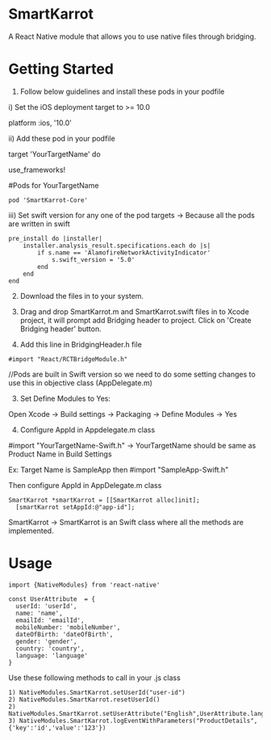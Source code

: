 # SmartKarrot

A React Native module that allows you to use native files through bridging.

# Getting Started

1) Follow below guidelines and install these pods in your podfile 

i) Set the iOS deployment target to >= 10.0

platform :ios, '10.0'

ii) Add these pod in your podfile

target 'YourTargetName' do

use_frameworks!

 #Pods for YourTargetName
 
`pod 'SmartKarrot-Core'`

iii) Set swift version for any one of the pod targets -> Because all the pods are written in swift

```
pre_install do |installer| 
	installer.analysis_result.specifications.each do |s| 
        if s.name == 'AlamofireNetworkActivityIndicator' 
            s.swift_version = '5.0' 
        end 
    end 
end
```

2) Download the files in to your system.

3) Drag and drop SmartKarrot.m and SmartKarrot.swift files in to Xcode project, it will prompt add Bridging header to project. Click on 'Create Bridging header' button.

3) Add this line in BridgingHeader.h file 

`#import "React/RCTBridgeModule.h"`

//Pods are built in Swift version so we need to do some setting changes to use this in objective class (AppDelegate.m)

3) Set Define Modules to Yes:

Open Xcode -> Build settings -> Packaging -> Define Modules -> Yes

4) Configure AppId in Appdelegate.m class

#import "YourTargetName-Swift.h" -> YourTargetName should be same as Product Name in Build Settings

Ex: Target Name is SampleApp then #import "SampleApp-Swift.h"

Then configure AppId in AppDelegate.m class
```
SmartKarrot *smartKarrot = [[SmartKarrot alloc]init];
  [smartKarrot setAppId:@"app-id"];
  ```
  SmartKarrot -> SmartKarrot is an Swift class where all the methods are implemented.

# Usage

`import {NativeModules} from 'react-native'`

```
const UserAttribute  = {
  userId: 'userId',
  name: 'name',
  emailId: 'emailId',
  mobileNumber: 'mobileNumber',
  dateOfBirth: 'dateOfBirth',
  gender: 'gender',
  country: 'country',
  language: 'language'
}
```
Use these following methods to call in your .js class
```
1) NativeModules.SmartKarrot.setUserId("user-id")
2) NativeModules.SmartKarrot.resetUserId()
2) NativeModules.SmartKarrot.setUserAttribute("English",UserAttribute.language)
3) NativeModules.SmartKarrot.logEventWithParameters("ProductDetails",{'key':'id','value':'123'})
```
